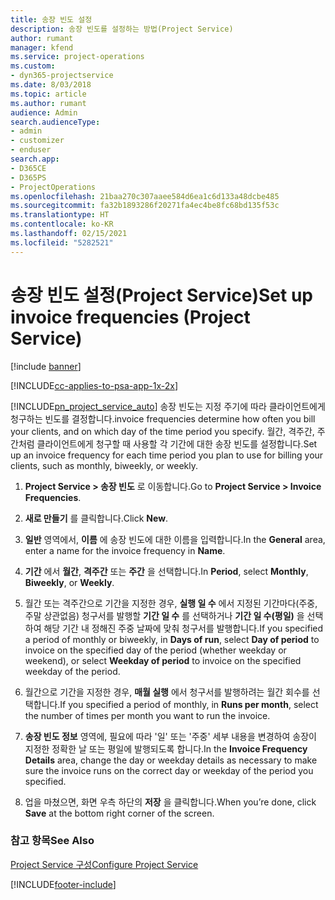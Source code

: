 ```yaml
---
title: 송장 빈도 설정
description: 송장 빈도를 설정하는 방법(Project Service)
author: rumant
manager: kfend
ms.service: project-operations
ms.custom:
- dyn365-projectservice
ms.date: 8/03/2018
ms.topic: article
ms.author: rumant
audience: Admin
search.audienceType:
- admin
- customizer
- enduser
search.app:
- D365CE
- D365PS
- ProjectOperations
ms.openlocfilehash: 21baa270c307aaee584d6ea1c6d133a48dcbe485
ms.sourcegitcommit: fa32b1893286f20271fa4ec4be8fc68bd135f53c
ms.translationtype: HT
ms.contentlocale: ko-KR
ms.lasthandoff: 02/15/2021
ms.locfileid: "5282521"
---
```

# <a name="set-up-invoice-frequencies-project-service"></a><span data-ttu-id="3e652-103">송장 빈도 설정(Project Service)</span><span class="sxs-lookup"><span data-stu-id="3e652-103">Set up invoice frequencies (Project Service)</span></span>

[!include [banner](../includes/psa-now-project-operations.md)]

[!INCLUDE[cc-applies-to-psa-app-1x-2x](../includes/cc-applies-to-psa-app-1x-2x.md)]

[!INCLUDE[pn_project_service_auto](../includes/pn-project-service-auto.md)] <span data-ttu-id="3e652-104">송장 빈도는 지정 주기에 따라 클라이언트에게 청구하는 빈도를 결정합니다.</span><span class="sxs-lookup"><span data-stu-id="3e652-104">invoice frequencies determine how often you bill your clients, and on which day of the time period you specify.</span></span> <span data-ttu-id="3e652-105">월간, 격주간, 주간처럼 클라이언트에게 청구할 때 사용할 각 기간에 대한 송장 빈도를 설정합니다.</span><span class="sxs-lookup"><span data-stu-id="3e652-105">Set up an invoice frequency for each time period you plan to use for billing your clients, such as monthly, biweekly, or weekly.</span></span>  
  
1.  <span data-ttu-id="3e652-106">**Project Service > 송장 빈도** 로 이동합니다.</span><span class="sxs-lookup"><span data-stu-id="3e652-106">Go to **Project Service > Invoice Frequencies**.</span></span>  
  
2.  <span data-ttu-id="3e652-107">**새로 만들기** 를 클릭합니다.</span><span class="sxs-lookup"><span data-stu-id="3e652-107">Click **New**.</span></span>  
  
3.  <span data-ttu-id="3e652-108">**일반** 영역에서, **이름** 에 송장 빈도에 대한 이름을 입력합니다.</span><span class="sxs-lookup"><span data-stu-id="3e652-108">In the **General** area, enter a name for the invoice frequency in **Name**.</span></span>  
  
4.  <span data-ttu-id="3e652-109">**기간** 에서 **월간**, **격주간** 또는 **주간** 을 선택합니다.</span><span class="sxs-lookup"><span data-stu-id="3e652-109">In **Period**, select **Monthly**, **Biweekly**, or **Weekly**.</span></span>  
  
5.  <span data-ttu-id="3e652-110">월간 또는 격주간으로 기간을 지정한 경우, **실행 일 수** 에서 지정된 기간마다(주중, 주말 상관없음) 청구서를 발행할 **기간 일 수** 를 선택하거나 **기간 일 수(평일)** 을 선택하여 해당 기간 내 정해진 주중 날짜에 맞춰 청구서를 발행합니다.</span><span class="sxs-lookup"><span data-stu-id="3e652-110">If you specified a period of monthly or biweekly, in **Days of run**, select **Day of period** to invoice on the specified day of the period (whether weekday or weekend), or select **Weekday of period** to invoice on the specified weekday of the period.</span></span>  
  
6.  <span data-ttu-id="3e652-111">월간으로 기간을 지정한 경우, **매월 실행** 에서 청구서를 발행하려는 월간 회수를 선택합니다.</span><span class="sxs-lookup"><span data-stu-id="3e652-111">If you specified a period of monthly, in **Runs per month**, select the number of times per month you want to run the invoice.</span></span>  
  
7.  <span data-ttu-id="3e652-112">**송장 빈도 정보** 영역에, 필요에 따라 '일' 또는 '주중' 세부 내용을 변경하여 송장이 지정한 정확한 날 또는 평일에 발행되도록 합니다.</span><span class="sxs-lookup"><span data-stu-id="3e652-112">In the **Invoice Frequency Details** area, change the day or weekday details as necessary to make sure the invoice runs on the correct day or weekday of the period you specified.</span></span>  
  
8.  <span data-ttu-id="3e652-113">업을 마쳤으면, 화면 우측 하단의 **저장** 을 클릭합니다.</span><span class="sxs-lookup"><span data-stu-id="3e652-113">When you’re done, click **Save** at the bottom right corner of the screen.</span></span>  
  
### <a name="see-also"></a><span data-ttu-id="3e652-114">참고 항목</span><span class="sxs-lookup"><span data-stu-id="3e652-114">See Also</span></span>  
 [<span data-ttu-id="3e652-115">Project Service 구성</span><span class="sxs-lookup"><span data-stu-id="3e652-115">Configure Project Service</span></span>](../psa/configure.md)


[!INCLUDE[footer-include](../includes/footer-banner.md)]